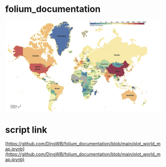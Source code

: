 # folium_documentation

![image](https://github.com/DingWB/folium_documentation/blob/main/map.png)

# script link
[https://github.com/DingWB/folium_documentation/blob/main/plot_world_map.ipynb](https://github.com/DingWB/folium_documentation/blob/main/plot_world_map.ipynb)
